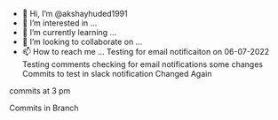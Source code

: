 - 👋 Hi, I’m @akshayhuded1991
- 👀 I’m interested in ...
- 🌱 I’m currently learning ...
- 💞️ I’m looking to collaborate on ...
- 📫 How to reach me ...
Testing for email notificaiton on 06-07-2022
Testing comments
checking for email notifications
some changes
Commits to test in slack notification
Changed Again

commits at 3 pm 

Commits in Branch
<!---
akshayh1991/akshayh1991 is a ✨ special ✨ repository because its `README.md` (this file) appears on your GitHub profile.
You can click the Preview link to take a look at your changes.
--->
